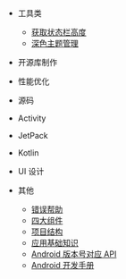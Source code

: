 * 工具类

    * [获取状态栏高度](工具类/获取状态栏高度.md)
    * [深色主题管理](工具类/深色主题管理.md)

* 开源库制作

* 性能优化

* 源码

* Activity

* JetPack

* Kotlin

* UI 设计

* 其他

    * [错误帮助](其他/错误帮助.md)
    * [四大组件](其他/四大组件.md)
    * [项目结构](其他/项目结构.md)
    * [应用基础知识](其他/应用基础知识.md)
    * [Android 版本号对应 API](其他/Android版本号对应API.md)
    * [Android 开发手册](其他/Android开发手册.md)